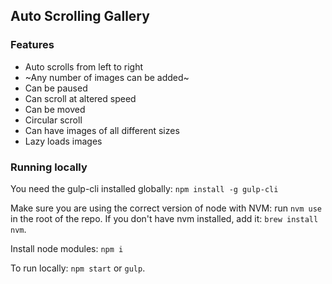 ## Auto Scrolling Gallery

### Features 
 - Auto scrolls from left to right 
 - ~Any number of images can be added~
 - Can be paused
 - Can scroll at altered speed 
 - Can be moved 
 - Circular scroll
 - Can have images of all different sizes
 - Lazy loads images

### Running locally

You need the gulp-cli installed globally: `npm install -g gulp-cli`

Make sure you are using the correct version of node with NVM: run `nvm use` in the root of the repo. 
If you don't have nvm installed, add it: `brew install nvm`.

Install node modules: `npm i`

To run locally: `npm start` or `gulp`.  